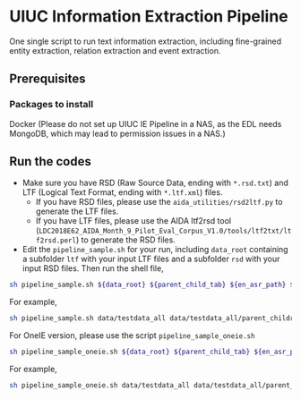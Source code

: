 # UIUC Information Extraction Pipeline
One single script to run text information extraction, including fine-grained entity extraction, relation extraction and event extraction.

## Prerequisites
### Packages to install
Docker (Please do not set up UIUC IE Pipeline in a NAS, as the EDL needs MongoDB, which may lead to permission issues in a NAS.)


## Run the codes
* Make sure you have RSD (Raw Source Data, ending with `*.rsd.txt`) and LTF (Logical Text Format, ending with `*.ltf.xml`) files. 
	* If you have RSD files, please use the `aida_utilities/rsd2ltf.py` to generate the LTF files. 
	* If you have LTF files, please use the AIDA ltf2rsd tool (`LDC2018E62_AIDA_Month_9_Pilot_Eval_Corpus_V1.0/tools/ltf2txt/ltf2rsd.perl`) to generate the RSD files. 
* Edit the `pipeline_sample.sh` for your run, including `data_root` containing a subfolder `ltf` with your input LTF files and a subfolder `rsd` with your input RSD files. Then run the shell file, 
```bash
sh pipeline_sample.sh ${data_root} ${parent_child_tab} ${en_asr_path} ${en_ocr_path} ${ru_ocr_path}
```
For example, 
```bash
sh pipeline_sample.sh data/testdata_all data/testdata_all/parent_children.sorted.tab data/asr.english data/video.ocr/en.cleaned.csv data/video.ocr/ru.cleaned.csv
```

For OneIE version, please use the script `pipeline_sample_oneie.sh` 
```bash
sh pipeline_sample_oneie.sh ${data_root} ${parent_child_tab} ${en_asr_path} ${en_ocr_path} ${ru_ocr_path}
```
For example, 
```bash
sh pipeline_sample_oneie.sh data/testdata_all data/testdata_all/parent_children.sorted.tab data/asr.english data/video.ocr/en.cleaned.csv data/video.ocr/ru.cleaned.csv
```
